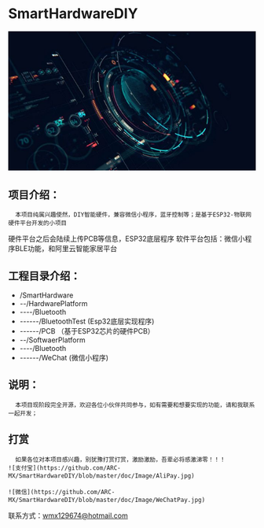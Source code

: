 # SmartHardwareDIY

![图片](https://github.com/ARC-MX/SmartHardwareDIY/blob/master/doc/Image/SmartDevice.jpg)
## 项目介绍：
      本项目纯属兴趣使然，DIY智能硬件，兼容微信小程序，蓝牙控制等；是基于ESP32-物联网硬件平台开发的小项目
  硬件平台之后会陆续上传PCB等信息，ESP32底层程序
  软件平台包括：微信小程序BLE功能，和阿里云智能家居平台
## 工程目录介绍：
  - /SmartHardware
  - --/HardwarePlatform
  - ----/Bluetooth
  - ------/BluetoothTest    (Esp32底层实现程序)
  - ------/PCB             （基于ESP32芯片的硬件PCB）
  - --/SoftwaerPlatform
  - ----/Bluetooth
  - ------/WeChat           (微信小程序)
  
## 说明：
      本项目现阶段完全开源，欢迎各位小伙伴共同参与，如有需要和想要实现的功能，请和我联系一起开发；
## 打赏
      如果各位对本项目感兴趣，别犹豫打赏打赏，激励激励，吾辈必将感激涕零！！！
    ![支付宝](https://github.com/ARC-MX/SmartHardwareDIY/blob/master/doc/Image/AliPay.jpg)
    
    ![微信](https://github.com/ARC-MX/SmartHardwareDIY/blob/master/doc/Image/WeChatPay.jpg)
  联系方式：wmx129674@hotmail.com
